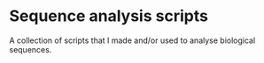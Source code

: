 # Sequence analysis scripts

A collection of scripts that I made and/or used to analyse biological sequences.
